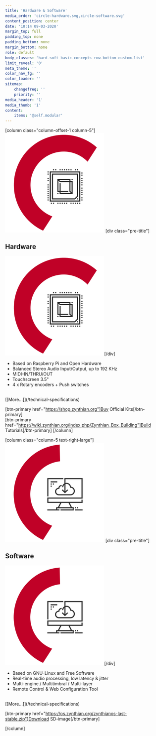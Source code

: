 ```yaml
---
title: 'Hardware & Software'
media_order: 'circle-hardware.svg,circle-software.svg'
content_position: center
date: '10:14 09-03-2020'
margin_top: full
padding_top: none
padding_bottom: none
margin_bottom: none
role: default
body_classes: 'hard-soft basic-concepts row-bottom custom-list'
limit_reveal: '0'
meta_theme: ''
color_nav_fg: ''
color_loader: ''
sitemap:
    changefreq: ''
    priority: ''
media_header: '1'
media_thumb: '1'
content:
    items: '@self.modular'
---
```


[column class="column-offset-1 column-5"]
![microchip icon](circle-hardware.svg?classes=float-left-large,show-large)
[div class="pre-title"]<h2>Hardware</h2> ![](circle-hardware.svg?classes=show-small)[/div]

* Based on Raspberry Pi and Open Hardware
* Balanced Stereo Audio Input/Output, up to 192 KHz
* MIDI-IN/THRU/OUT
* Touchscreen 3.5"
* 4 x Rotary encoders + Push switches
<br>
[[More...]](/technical-specifications)

[btn-primary href="https://shop.zynthian.org"]Buy Official Kits[/btn-primary]
<br>
[btn-primary href="https://wiki.zynthian.org/index.php/Zynthian_Box_Building"]Build Tutorials[/btn-primary]
[/column]

[column class="column-5 text-right-large"]
![computer icon](circle-software.svg?classes=float-right-large,show-large)
[div class="pre-title"]<h2>Software</h2> ![](circle-software.svg?classes=show-small)[/div]

* Based on GNU-Linux and Free Software
* Real-time audio processing, low latency & jitter
* Multi-engine / Multitimbral / Multi-layer
* Remote Control & Web Configuration Tool
<br>
[[More...]](/technical-specifications)

[btn-primary href="https://os.zynthian.org/zynthianos-last-stable.zip"]Download SD-image[/btn-primary]
<!--
<br>
[btn-primary href="https://os.zynthian.org"]Experimental Nightly Builds[/btn-primary]
-->
[/column]

